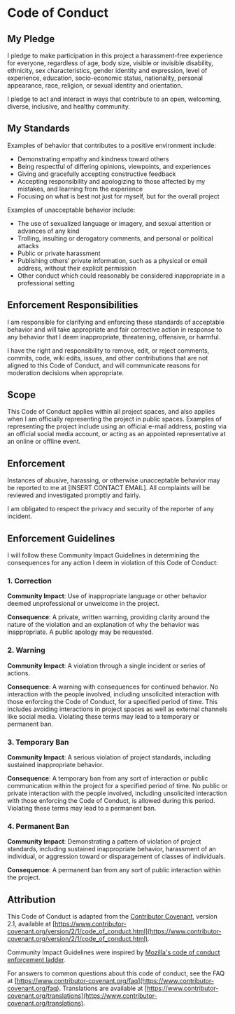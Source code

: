 # Code of Conduct

## My Pledge

I pledge to make participation in this project a harassment-free experience for everyone, regardless of age, body size, visible or invisible disability, ethnicity, sex characteristics, gender identity and expression, level of experience, education, socio-economic status, nationality, personal appearance, race, religion, or sexual identity and orientation.

I pledge to act and interact in ways that contribute to an open, welcoming, diverse, inclusive, and healthy community.

## My Standards

Examples of behavior that contributes to a positive environment include:

- Demonstrating empathy and kindness toward others
- Being respectful of differing opinions, viewpoints, and experiences
- Giving and gracefully accepting constructive feedback
- Accepting responsibility and apologizing to those affected by my mistakes, and learning from the experience
- Focusing on what is best not just for myself, but for the overall project

Examples of unacceptable behavior include:

- The use of sexualized language or imagery, and sexual attention or advances of any kind
- Trolling, insulting or derogatory comments, and personal or political attacks
- Public or private harassment
- Publishing others' private information, such as a physical or email address, without their explicit permission
- Other conduct which could reasonably be considered inappropriate in a professional setting

## Enforcement Responsibilities

I am responsible for clarifying and enforcing these standards of acceptable behavior and will take appropriate and fair corrective action in response to any behavior that I deem inappropriate, threatening, offensive, or harmful.

I have the right and responsibility to remove, edit, or reject comments, commits, code, wiki edits, issues, and other contributions that are not aligned to this Code of Conduct, and will communicate reasons for moderation decisions when appropriate.

## Scope

This Code of Conduct applies within all project spaces, and also applies when I am officially representing the project in public spaces. Examples of representing the project include using an official e-mail address, posting via an official social media account, or acting as an appointed representative at an online or offline event.

## Enforcement

Instances of abusive, harassing, or otherwise unacceptable behavior may be reported to me at [INSERT CONTACT EMAIL]. All complaints will be reviewed and investigated promptly and fairly.

I am obligated to respect the privacy and security of the reporter of any incident.

## Enforcement Guidelines

I will follow these Community Impact Guidelines in determining the consequences for any action I deem in violation of this Code of Conduct:

### 1. Correction

**Community Impact**: Use of inappropriate language or other behavior deemed unprofessional or unwelcome in the project.

**Consequence**: A private, written warning, providing clarity around the nature of the violation and an explanation of why the behavior was inappropriate. A public apology may be requested.

### 2. Warning

**Community Impact**: A violation through a single incident or series of actions.

**Consequence**: A warning with consequences for continued behavior. No interaction with the people involved, including unsolicited interaction with those enforcing the Code of Conduct, for a specified period of time. This includes avoiding interactions in project spaces as well as external channels like social media. Violating these terms may lead to a temporary or permanent ban.

### 3. Temporary Ban

**Community Impact**: A serious violation of project standards, including sustained inappropriate behavior.

**Consequence**: A temporary ban from any sort of interaction or public communication within the project for a specified period of time. No public or private interaction with the people involved, including unsolicited interaction with those enforcing the Code of Conduct, is allowed during this period. Violating these terms may lead to a permanent ban.

### 4. Permanent Ban

**Community Impact**: Demonstrating a pattern of violation of project standards, including sustained inappropriate behavior, harassment of an individual, or aggression toward or disparagement of classes of individuals.

**Consequence**: A permanent ban from any sort of public interaction within the project.

## Attribution

This Code of Conduct is adapted from the [Contributor Covenant](https://www.contributor-covenant.org), version 2.1, available at [https://www.contributor-covenant.org/version/2/1/code_of_conduct.html](https://www.contributor-covenant.org/version/2/1/code_of_conduct.html).

Community Impact Guidelines were inspired by [Mozilla's code of conduct enforcement ladder](https://github.com/mozilla/diversity).

For answers to common questions about this code of conduct, see the FAQ at [https://www.contributor-covenant.org/faq](https://www.contributor-covenant.org/faq). Translations are available at [https://www.contributor-covenant.org/translations](https://www.contributor-covenant.org/translations).
